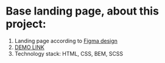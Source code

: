 # Base landing page, about this project:
1. Landing page according to [Figma design](https://www.figma.com/file/OMjQNb3hg1LKMV4OwyQ3Ao/BOSE?node-id=0%3A1)
2. [DEMO LINK](https://efdalyalcin.github.io/Layout-Bose_Sound/)
3. Technology stack: HTML, CSS, BEM, SCSS
